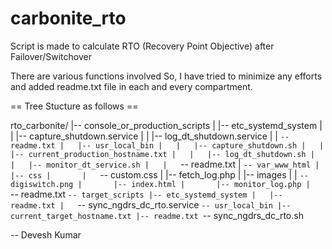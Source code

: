 # carbonite_rto
Script is made to calculate RTO (Recovery Point Objective) after Failover/Switchover

There are various functions involved 
So, I have tried to minimize any efforts and added readme.txt file in each and every compartment. 

== Tree Stucture as follows == 

rto_carbonite/
|-- console_or_production_scripts
|   |-- etc_systemd_system
|   |   |-- capture_shutdown.service
|   |   |-- log_dt_shutdown.service
|   |   `-- readme.txt
|   |-- usr_local_bin
|   |   |-- capture_shutdown.sh
|   |   |-- current_production_hostname.txt
|   |   |-- log_dt_shutdown.sh
|   |   |-- monitor_dt_service.sh
|   |   `-- readme.txt
|   `-- var_www_html
|       |-- css
|       |   `-- custom.css
|       |-- fetch_log.php
|       |-- images
|       |   `-- digiswitch.png
|       |-- index.html
|       |-- monitor_log.php
|       `-- readme.txt
`-- target_scripts
    |-- etc_systemd_system
    |   |-- readme.txt
    |   `-- sync_ngdrs_dc_rto.service
    `-- usr_local_bin
        |-- current_target_hostname.txt
        |-- readme.txt
        `-- sync_ngdrs_dc_rto.sh


-- Devesh Kumar
